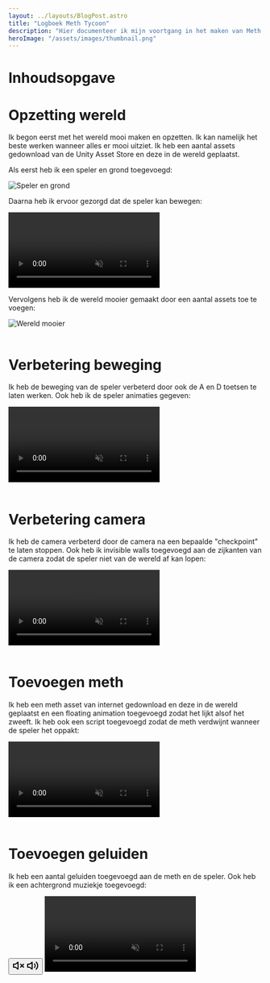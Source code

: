 ```yaml
---
layout: ../layouts/BlogPost.astro
title: "Logboek Meth Tycoon"
description: "Hier documenteer ik mijn voortgang in het maken van Meth Tycoon in Unity."
heroImage: "/assets/images/thumbnail.png"
---
```


# Inhoudsopgave

# Opzetting wereld

Ik begon eerst met het wereld mooi maken en opzetten. Ik kan namelijk het beste werken wanneer alles er mooi uitziet. Ik heb een aantal assets gedownload van de Unity Asset Store en deze in de wereld geplaatst.

Als eerst heb ik een speler en grond toegevoegd:

<div class="bg-neutral-950 rounded-lg p-4">
  <img src="/assets/images/speler-grond.png" class="!w-auto mx-auto" alt="Speler en grond">
</div>

Daarna heb ik ervoor gezorgd dat de speler kan bewegen:

<div class="bg-neutral-950 rounded-lg p-4">
  <video muted={true} loop={true} autoPlay={true} class="!w-auto mx-auto" alt="Speler kan bewegen">
    <source src="/assets/videos/speler-bewegen.mp4" type="video/mp4" />
  </video>
</div>

Vervolgens heb ik de wereld mooier gemaakt door een aantal assets toe te voegen:

<div class="bg-neutral-950 rounded-lg p-4">
  <img src="/assets/images/achtergrond-wereld.png" class="!w-auto mx-auto" alt="Wereld mooier">
</div>
<br/>

# Verbetering beweging

Ik heb de beweging van de speler verbeterd door ook de A en D toetsen te laten werken. Ook heb ik de speler animaties gegeven:

<div class="bg-neutral-950 rounded-lg p-4">
  <video muted={true} loop={true} autoPlay={true} class="!w-auto mx-auto" alt="Speler kan bewegen">
    <source src="/assets/videos/speler-bewegen-verbeterd.mp4" type="video/mp4" />
  </video>
</div>
<br/>

# Verbetering camera

Ik heb de camera verbeterd door de camera na een bepaalde "checkpoint" te laten stoppen. Ook heb ik invisible walls toegevoegd aan de zijkanten van de camera zodat de speler niet van de wereld af kan lopen:

<div class="bg-neutral-950 rounded-lg p-4">
  <video muted={true} loop={true} autoPlay={true} class="!w-auto mx-auto" alt="Camera verbeterd">
    <source src="/assets/videos/camera-verbeterd.mp4" type="video/mp4" />
  </video>
</div>
<br/>

# Toevoegen meth

Ik heb een meth asset van internet gedownload en deze in de wereld geplaatst en een floating animation toegevoegd zodat het lijkt alsof het zweeft. Ik heb ook een script toegevoegd zodat de meth verdwijnt wanneer de speler het oppakt:

<div class="bg-neutral-950 rounded-lg p-4">
  <video muted={true} loop={true} autoPlay={true} class="!w-auto mx-auto" alt="Speler kan meth oppakken">
    <source src="/assets/videos/meth-items.mp4" type="video/mp4" />
  </video>
</div>
<br/>

# Toevoegen geluiden

Ik heb een aantal geluiden toegevoegd aan de meth en de speler. Ook heb ik een achtergrond muziekje toegevoegd:

<div class="bg-neutral-950 rounded-lg p-4 flex flex-col">
  <button class="bg-neutral-900 text-neutral-100 mx-auto rounded-lg p-2" onclick="document.getElementById('geluiden').muted = !document.getElementById('geluiden').muted; document.getElementById('volume-off').classList.toggle('hidden'); document.getElementById('volume-on').classList.toggle('hidden');">
    <svg xmlns="http://www.w3.org/2000/svg" width="24" height="24" viewBox="0 0 24 24" fill="none" stroke="currentColor" stroke-width="2" stroke-linecap="round" stroke-linejoin="round" id="volume-off"><polygon points="11 5 6 9 2 9 2 15 6 15 11 19 11 5"/><line x1="22" x2="16" y1="9" y2="15"/><line x1="16" x2="22" y1="9" y2="15"/></svg>
    <svg xmlns="http://www.w3.org/2000/svg" width="24" height="24" viewBox="0 0 24 24" fill="none" stroke="currentColor" stroke-width="2" stroke-linecap="round" stroke-linejoin="round" id="volume-on" class="hidden">
    <polygon points="11 5 6 9 2 9 2 15 6 15 11 19 11 5"/><path d="M15.54 8.46a5 5 0 0 1 0 7.07"/><path d="M19.07 4.93a10 10 0 0 1 0 14.14"/></svg>
  </button>
  <video id="geluiden" muted={true} loop={true} autoPlay={true} class="!w-auto mx-auto pointer-events-auto" alt="Geluiden">
    <source src="/assets/videos/geluiden.mp4" type="video/mp4" />
  </video>
</div>
<br/>
